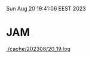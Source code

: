 Sun Aug 20 19:41:06 EEST 2023
# JAM
<a href='./cache/202308/20_19.log'>./cache/202308/20_19.log</a>

